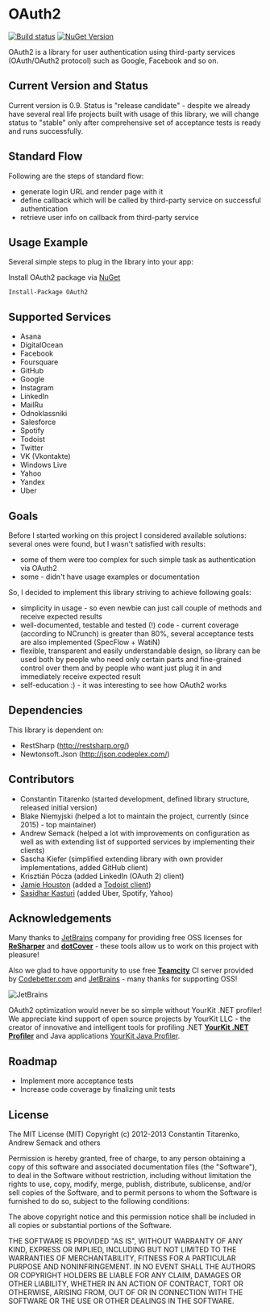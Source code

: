 ﻿# OAuth2 #
[![Build status](https://ci.appveyor.com/api/projects/status/391rgw9mf4qnolio/branch/master?svg=true)](https://ci.appveyor.com/project/niemyjski/oauth2/branch/master)
[![NuGet Version](http://img.shields.io/nuget/v/OAuth2.svg?style=flat)](https://www.nuget.org/packages/OAuth2/)

OAuth2 is a library for user authentication using third-party services (OAuth/OAuth2 protocol) such as Google, Facebook and so on.

## Current Version and Status ##

Current version is 0.9. Status is "release candidate" - despite we already have several real life projects built with usage of this library, we will change status to "stable" only after comprehensive set of acceptance tests is ready and runs successfully.

## Standard Flow ##

Following are the steps of standard flow:

- generate login URL and render page with it
- define callback which will be called by third-party service on successful authentication
- retrieve user info on callback from third-party service

## Usage Example ##

Several simple steps to plug in the library into your app:

Install OAuth2 package via [NuGet](http://www.nuget.org/packages/OAuth2/)

```shell
Install-Package OAuth2
```

## Supported Services ##

- Asana
- DigitalOcean
- Facebook
- Foursquare
- GitHub
- Google
- Instagram
- LinkedIn
- MailRu
- Odnoklassniki
- Salesforce
- Spotify
- Todoist
- Twitter
- VK (Vkontakte)
- Windows Live
- Yahoo
- Yandex
- Uber

## Goals ##

Before I started working on this project I considered available solutions: several ones were found, but I wasn't satisfied with results:

- some of them were too complex for such simple task as authentication via OAuth2
- some - didn't have usage examples or documentation

So, I decided to implement this library striving to achieve following goals:

- simplicity in usage - so even newbie can just call couple of methods and receive expected results
- well-documented, testable and tested (!) code - current coverage (according to NCrunch) is greater than 80%, several acceptance tests are also implemented (SpecFlow + WatiN)
- flexible, transparent and easily understandable design, so library can be used both by people who need only certain parts and fine-grained control over them and by people who want just plug it in and immediately receive expected result
- self-education :) - it was interesting to see how OAuth2 works

## Dependencies ##

This library is dependent on:

- RestSharp (http://restsharp.org/)
- Newtonsoft.Json (http://json.codeplex.com/)

## Contributors ##

- Constantin Titarenko (started development, defined library structure, released initial version)
- Blake Niemyjski (helped a lot to maintain the project, currently (since 2015) - top maintainer)
- Andrew Semack (helped a lot with improvements on configuration as well as with extending list of supported services by implementing their clients)
- Sascha Kiefer (simplified extending library with own provider implementations, added GitHub client)
- Krisztián Pócza (added LinkedIn (OAuth 2) client)
- [Jamie Houston](/JamieHouston) (added a [Todoist client](/tree/master/OAuth2/Client/Impl/TodoistClient.cs))
- [Sasidhar Kasturi](https://github.com/skasturi) (added Uber, Spotify, Yahoo)

## Acknowledgements ##

Many thanks to [JetBrains](http://www.jetbrains.com/) company for providing free OSS licenses
for [**ReSharper**](http://www.jetbrains.com/resharper/) and [**dotCover**](http://www.jetbrains.com/dotcover/) -
these tools allow us to work on this project with pleasure!

Also we glad to have opportunity to use free [**Teamcity**](http://www.jetbrains.com/teamcity/) CI server
provided by [Codebetter.com](http://codebetter.com/) and [JetBrains](http://www.jetbrains.com/) -
many thanks for supporting OSS!

![JetBrains](http://www.jetbrains.com/img/banners/Codebetter300x250.png)

OAuth2 optimization would never be so simple without YourKit .NET profiler!
We appreciate kind support of open source projects by YourKit LLC -
the creator of innovative and intelligent tools for profiling .NET [**YourKit .NET Profiler**](http://www.yourkit.com/.net/profiler/index.jsp)
and Java applications [YourKit Java Profiler](http://www.yourkit.com/java/profiler/index.jsp).

## Roadmap ##

- Implement more acceptance tests
- Increase code coverage by finalizing unit tests

## License ##

The MIT License (MIT)
Copyright (c) 2012-2013 Constantin Titarenko, Andrew Semack and others

Permission is hereby granted, free of charge, to any person obtaining a copy of this software and associated documentation files (the "Software"), to deal in the Software without restriction, including without limitation the rights to use, copy, modify, merge, publish, distribute, sublicense, and/or sell copies of the Software, and to permit persons to whom the Software is furnished to do so, subject to the following conditions:

The above copyright notice and this permission notice shall be included in all copies or substantial portions of the Software.

THE SOFTWARE IS PROVIDED "AS IS", WITHOUT WARRANTY OF ANY KIND, EXPRESS OR IMPLIED, INCLUDING BUT NOT LIMITED TO THE WARRANTIES OF MERCHANTABILITY, FITNESS FOR A PARTICULAR PURPOSE AND NONINFRINGEMENT. IN NO EVENT SHALL THE AUTHORS OR COPYRIGHT HOLDERS BE LIABLE FOR ANY CLAIM, DAMAGES OR OTHER LIABILITY, WHETHER IN AN ACTION OF CONTRACT, TORT OR OTHERWISE, ARISING FROM, OUT OF OR IN CONNECTION WITH THE SOFTWARE OR THE USE OR OTHER DEALINGS IN THE SOFTWARE.
